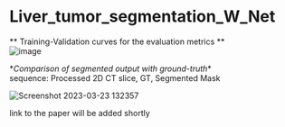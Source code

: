 # Liver_tumor_segmentation_W_Net
\** Training-Validation curves for the evaluation metrics **\
![image](https://user-images.githubusercontent.com/89221563/229313676-b1fcad65-c9ba-4a35-8e15-ac121819aa87.png)

\**Comparison of segmented output with ground-truth**\
sequence: Processed 2D CT slice, GT, Segmented Mask

![Screenshot 2023-03-23 132357](https://user-images.githubusercontent.com/89221563/227143886-1e937076-a97e-445f-8fbc-3da4a8066446.jpg)

link to the paper will be added shortly
